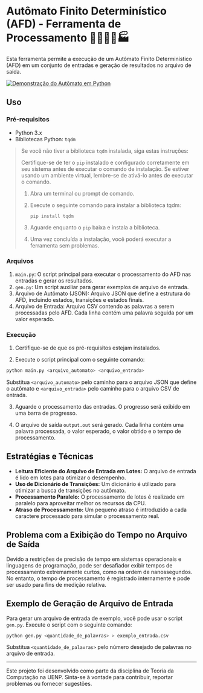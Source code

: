 # Autômato Finito Determinístico (AFD) - Ferramenta de Processamento 🤖🔌🧠🔧🏭

Esta ferramenta permite a execução de um Autômato Finito Determinístico (AFD) em um conjunto de entradas e geração de resultados no arquivo de saída.

[![Demonstração do Autômato em Python](https://img.youtube.com/vi/CnjaKpa8_ew/0.jpg)](https://www.youtube.com/watch?v=CnjaKpa8_ew)

## Uso

### Pré-requisitos

- Python 3.x
- Bibliotecas Python: `tqdm`

> Se você não tiver a biblioteca `tqdm` instalada, siga estas instruções:
>
> Certifique-se de ter o `pip` instalado e configurado corretamente em seu sistema antes de executar o comando de instalação. Se estiver usando um ambiente virtual, lembre-se de ativá-lo antes de executar o comando.
>
> 1. Abra um terminal ou prompt de comando.
> 2. Execute o seguinte comando para instalar a biblioteca tqdm:
> 
>    ```
>    pip install tqdm
>    ```
>    
> 3. Aguarde enquanto o `pip` baixa e instala a biblioteca.
> 
> 4. Uma vez concluída a instalação, você poderá executar a ferramenta sem problemas.


### Arquivos

1. `main.py`: O script principal para executar o processamento do AFD nas entradas e gerar os resultados.
2. `gen.py`: Um script auxiliar para gerar exemplos de arquivo de entrada.
3. Arquivo de Autômato (JSON): Arquivo JSON que define a estrutura do AFD, incluindo estados, transições e estados finais.
4. Arquivo de Entrada: Arquivo CSV contendo as palavras a serem processadas pelo AFD. Cada linha contém uma palavra seguida por um valor esperado.

### Execução

1. Certifique-se de que os pré-requisitos estejam instalados.

2. Execute o script principal com o seguinte comando:

```python
python main.py <arquivo_automato> <arquivo_entrada>
```

Substitua `<arquivo_automato>` pelo caminho para o arquivo JSON que define o autômato e `<arquivo_entrada>` pelo caminho para o arquivo CSV de entrada.

3. Aguarde o processamento das entradas. O progresso será exibido em uma barra de progresso.

4. O arquivo de saída `output.out` será gerado. Cada linha contém uma palavra processada, o valor esperado, o valor obtido e o tempo de processamento.

## Estratégias e Técnicas

- **Leitura Eficiente do Arquivo de Entrada em Lotes:** O arquivo de entrada é lido em lotes para otimizar o desempenho.
- **Uso de Dicionário de Transições:** Um dicionário é utilizado para otimizar a busca de transições no autômato.
- **Processamento Paralelo:** O processamento de lotes é realizado em paralelo para aproveitar melhor os recursos da CPU.
- **Atraso de Processamento:** Um pequeno atraso é introduzido a cada caractere processado para simular o processamento real.

## Problema com a Exibição do Tempo no Arquivo de Saída

Devido a restrições de precisão de tempo em sistemas operacionais e linguagens de programação, pode ser desafiador exibir tempos de processamento extremamente curtos, como na ordem de nanossegundos. No entanto, o tempo de processamento é registrado internamente e pode ser usado para fins de medição relativa.

## Exemplo de Geração de Arquivo de Entrada

Para gerar um arquivo de entrada de exemplo, você pode usar o script `gen.py`. Execute o script com o seguinte comando:

```python
python gen.py <quantidade_de_palavras> > exemplo_entrada.csv
```

Substitua `<quantidade_de_palavras>` pelo número desejado de palavras no arquivo de entrada.

---

Este projeto foi desenvolvido como parte da disciplina de Teoria da Computação na UENP. Sinta-se à vontade para contribuir, reportar problemas ou fornecer sugestões.
